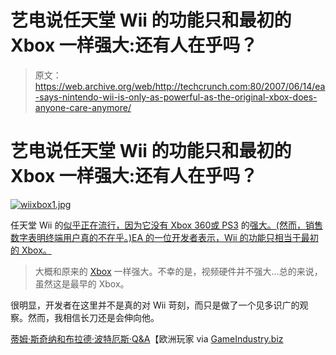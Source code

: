 # 艺电说任天堂 Wii 的功能只和最初的 Xbox 一样强大:还有人在乎吗？

> 原文：<https://web.archive.org/web/http://techcrunch.com:80/2007/06/14/ea-says-nintendo-wii-is-only-as-powerful-as-the-original-xbox-does-anyone-care-anymore/>

# 艺电说任天堂 Wii 的功能只和最初的 Xbox 一样强大:还有人在乎吗？

[![wiixbox1.jpg](img/9fcbf7e4d2ce66f7bc6cfc7ea10e0824.png)](https://web.archive.org/web/20201124112813/http://old.crunchgear.com/wp-content/uploads/wiixbox1.jpg "wiixbox1.jpg")

任天堂 Wii 的[似乎正在流行，因为它没有 Xbox 360](https://web.archive.org/web/20201124112813/http://crunchgear.com/category/nintendo-wii/)[或 PS3](https://web.archive.org/web/20201124112813/http://crunchgear.com/category/xbox-360/) 的[强大。(然而，销售数字表明终端用户真的不在乎。)EA 的一位开发者表示，Wii 的功能只相当于最初的 Xbox。](https://web.archive.org/web/20201124112813/http://crunchgear.com/2007/05/11/the-wii-is-really-just-a-gamecube-15/)

> 大概和原来的 [Xbox](https://web.archive.org/web/20201124112813/https://crunchbase.com/product/xbox) 一样强大。不幸的是，视频硬件并不强大…总的来说，虽然这是最早的 Xbox。

很明显，开发者在这里并不是真的对 Wii 苛刻，而只是做了一个见多识广的观察。然而，我相信长刀还是会伸向他。

[蒂姆·斯奇纳和布拉德·波特厄斯·Q&A](https://web.archive.org/web/20201124112813/http://www.eurogamer.net/article.php?article_id=77689&page=2)【欧洲玩家 via [GameIndustry.biz](https://web.archive.org/web/20201124112813/http://www.gamesindustry.biz/content_page.php?aid=25781)